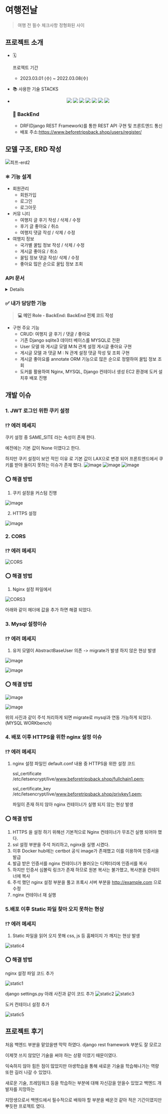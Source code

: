  # 여행전날

   

   > 여행 전 필수 체크사항 정형화된 사이

   

   ## 프로젝트 소개
   
   - 🗓

     프로젝트 기간

     - 2023.03.01 (수) ~ 2022.03.08(수)

   - 📚 사용한 기술 STACKS

   - <div style="text-align:center">    
     <img src="https://img.shields.io/badge/Python-red?style=flat-square&logo=Python&logoColor=white"/>
     <img src="https://img.shields.io/badge/Docker-blue?style=flat-square&logo=Docker&logoColor=white"/>
     <img src="https://img.shields.io/badge/Mysql-green?style=flat-square&logo=Mysql&logoColor=white"/>
     <img src="https://img.shields.io/badge/Shell-red?style=flat-square&logo=Shell&logoColor=white"/>
     <img src="https://img.shields.io/badge/Django-red?style=flat-square&logo=DJANGO&logoColor=white"/>
     <img src="https://img.shields.io/badge/Nginx-blue?style=flat-square&logo=Nginx&logoColor=white"/>
     <img src="https://img.shields.io/badge/AWS-Black?style=flat-square&logo=AWS&logoColor=blue"/>
     </div>

     


     ### 📌 **BackEnd**

     - DRF(Django REST Framework)를 통한 REST API 구현 및 프론트엔드 통신
     - 배포 주소:https://www.beforetripsback.shop/users/register/
   

   ## 모델 구조, ERD 작성

   

   ![최프-erd2](https://user-images.githubusercontent.com/59475851/225585512-72b8f002-e049-434d-b560-fa05759363f5.jpg)


### ⚛️ 기능 설계

- 회원관리
  - 회원가입
  - 로그인
  - 로그아웃
- 커뮤 니티
  - 여행지 글 후기 작성 / 삭제 / 수정
  - 후기 글 좋아요 / 취소
  - 여행지 댓글 작성 / 삭제 / 수정
- 여행지 정보
  - 국가별 꿀팁 정보 작성 / 삭제 / 수정
  - 게시글 좋아요 / 취소
  - 꿀팁 정보 댓글 작성/ 삭제 / 수정
  - 좋아요 많은 순으로 꿀팁 정보 조회

### API 문서
<details>

 [로그인](https://www.notion.so/827f0fe12b774ebc917e939e96afd7a8)

 [로그아웃](https://www.notion.so/65b5aff0ccbf4962a7b01d12c40fdb68)

 [유저 정보 확인](https://www.notion.so/e5734addc89043309b462af441ba7706)

 [로그인 유지](https://www.notion.so/bfc1e058234045829c9436a2ed5f9e68)

 [커뮤니티 후기 조회](https://www.notion.so/5431227819f846d29073fc7d243a7c42)

 [커뮤니티 후기 생성](https://www.notion.so/105e3f73e3974cb38f586bf8899ab02d)

 [커뮤니티 게시글 상세보기](https://www.notion.so/7a18d3b7ebe24cc08112ed759d6b38be)

 [커뮤니티 게시글 수정](https://www.notion.so/b55875316e7245e4b925a8966fa20612)

 [커뮤니티 게시글 삭제](https://www.notion.so/1aa55b689eb94e149d0b5c12fb87a14c)

 [커뮤니티 게시글 댓글 조회](https://www.notion.so/543e01589e5946d7b42e52e4e53bf34f)

 [커뮤니티 게시글 댓글 작성](https://www.notion.so/c231f8ab64384e91b4f4481ffb98bcb1)

 [커뮤니티 게시글 댓글 상세 보기](https://www.notion.so/57f73ed8edca4b70a02de32e7033900c)

 [커뮤니티 게시글 댓글 수정](https://www.notion.so/ef6af54bfcd7417dbab7e1fd9613cc61)

 [커뮤니티 게시글 댓글 삭제](https://www.notion.so/c7d793a4e3bb460996eb3849801b482e)

 [커뮤니티 게시글 좋아요 순 조회](https://www.notion.so/bd4911ea09734c108f8ce5bd92abeef5)

 [커뮤니티 게시글 좋아요](https://www.notion.so/f7282e29d3b647f5a4bbc908836b4113)


 [국가별 커뮤니티 후기 조회](https://www.notion.so/31bafe8f61b04a16a6eb7f73cf7dca47)

 [국가별  커뮤니티 후기 생성](https://www.notion.so/b086e97873b2444397b8f0ab497397b5)

 [국가별  커뮤니티 게시글 상세보기](https://www.notion.so/fa554d46affb41d6837665022a116d38)

 [국가별  커뮤니티 게시글 수정](https://www.notion.so/a509e046d495415aaa8f86abefc596b5)

 [국가별  커뮤니티 게시글 삭제](https://www.notion.so/72603a1706c84b2284f2f92b81fc620f)

 [국가별  커뮤니티 게시글 댓글 조회](https://www.notion.so/3977ace887c64b19acb6f453cabd5854)

 [국가별  커뮤니티 게시글 댓글 작성](https://www.notion.so/e5e6fa082c0047c081fb8ba61c4cc8e8)

 [국가별  커뮤니티 게시글 댓글 상세 보기](https://www.notion.so/7ceece1b38c6464b8799d8f943d011f5)

 [국가별  커뮤니티 게시글 댓글 수정](https://www.notion.so/7374546c01ff443193e67ec6574d1747)

 [국가별  커뮤니티 게시글 댓글 삭제](https://www.notion.so/c3f686f8da8c4a52bca62bbbad4ae0e5)

 [국가별  커뮤니티 게시글 좋아요 순 조회](https://www.notion.so/005d7f3a3d694524bd89d9d3e4793680)

 [국가별  커뮤니티 게시글 좋아요](https://www.notion.so/b2d039e6b8c64e0b88aae5987852fadb)
 
 </details>

### ✅ 내가 담당한 기능

> **💻 메인 Role - BackEnd: BackEnd 전체 코드 작성**

- 구현 주요 기능
  - CRUD: 여행지 글 후기 / 댓글 / 좋아요
  - 기존 Django sqlite3 데이터 베이스를 MYSQL로 전환
  - User 모델 와 게시글 모델 M:N 관계 설정 게시글 좋아요 구현
  - 게시글 모델 과 댓글 M : N 관계 설정 댓글 작성 및 조회 구현
  - 게시글 좋아요를 annotate ORM 기능으로 많은 순으로 정렬하여 꿀팁 정보 조회
  - 도커를 활용하여 Nginx, MYSQL, Django 컨테이너 생성 EC2 환경에 도커 설치후 배포 진행

## 개발 이슈

### 1. JWT 로그인 위한 쿠키 설정

### ⁉️ 에러 메세지

쿠키 설정 중 SAME_SITE 라는 속성이 존재 한다.

예전에는 기본 값이 None 이였다고 한다. 

하지만 쿠키 설정이 보안 적인 이유 로 기본 값이 LAX으로 변경 되어 프론트엔드에서 쿠키를 받아 들이지 못하는 이슈가 존재 했다.
![image](https://user-images.githubusercontent.com/59475851/225653671-47619d65-7c45-4dae-9d0b-495493b904a9.png)
![image](https://user-images.githubusercontent.com/59475851/225655594-da2cbf90-6c6c-4083-8f14-baf2de025752.png)
![image](https://user-images.githubusercontent.com/59475851/225653743-0e6ba570-7ae7-4534-b064-b570851ff875.png)


### ⭕️ 해결 방법

1. 쿠키 설정을 커스텀 진행

![image](https://user-images.githubusercontent.com/59475851/225657429-f095e07d-a798-4189-90f5-766a750e8c4b.png)

2. HTTPS 설정

![image](https://user-images.githubusercontent.com/59475851/225658181-42d362c2-aab7-4b4a-aab5-ad93daea58f3.png)


### 2. CORS

### ⁉️ 에러 메세지

![CORS](https://user-images.githubusercontent.com/59475851/225637095-3f46d089-5af7-4223-82eb-499a3f286b2d.PNG)


### ⭕️ 해결 방법

1. Nginx 설정 파일에서 

![CORS3](https://user-images.githubusercontent.com/59475851/225641504-f3d7f164-c910-4d76-8f58-59f4fef0a8ef.PNG)

아래와 같이 헤더에 값을 추가  하면 해결 되었다.



### 3. Mysql 설정이슈

### ⁉️ 에러 메세지

1. 유저 모델이 AbstractBaseUser 의존 -> migrate가 발생 하지 않은 현상 발생

![image](https://user-images.githubusercontent.com/59475851/225665781-efdde7c6-bac8-42cc-a780-6864faad3379.png)

![image](https://user-images.githubusercontent.com/59475851/225665645-90590e9d-361f-47b2-bc48-f0a9af280486.png)


### ⭕️ 해결 방법

![image](https://user-images.githubusercontent.com/59475851/225666059-298e40a9-77be-4092-aeb6-f32847673d9f.png)

![image](https://user-images.githubusercontent.com/59475851/225666243-1c0d2064-8966-4368-a6a9-83b405432daa.png)

위의 사진과 같이 주석 처리하게 되면 migrate로 mysql과 연동 가능하게 되었다. (MYSQL WORKbench)


### 4. 배포 이후 HTTPS을 위한 nginx 설정 이슈

### ⁉️ 에러 메세지

1. nginx 설정 파일인 default.conf 내용 중 HTTPS을 위한 설정 코드

   ssl_certificate /etc/letsencrypt/live/www.beforetripsback.shop/fullchain1.pem;

   ssl_certificate_key /etc/letsencrypt/live/www.beforetripsback.shop/privkey1.pem;

   파일이 존재 하지 않아 nginx 컨테이너가 실행 되지 않는 현상 발생



### ⭕️ 해결 방법

1. HTTPS 을 설정 하기 위해선 기본적으로 Nginx 컨테이너가 무조건 실행 되어야 했다.
2. ssl 설정 부분을 주석 처리하고,  nginx을 실행 시켰다.
3. 이후 Docker hub에는 certbot 공식 image가 존재했고 이를 이용하여 인증서을 발급
4. 발급 받은 인증서를 nginx 컨테이너가 불러오는 디렉터리에 인증서를 복사
5. 하지만 인증서 심볼릭 링크가 존재 하므로 원본 복사는 불가했고, 복사본을 컨테이너에 복사
6. 주석 했던 nginx 설정 부분을 풀고 프록시 서버 부분을 http://example.com 으로 수정
7. nginx 컨테이너 재 실행



### 5.배포 이후 Static 파일 찾아 오지 못하는 현상

### ⁉️ 에러 메세지

1. Static 파일을 읽어 오지 못해 css, js 등 홈페이지 가 깨지는 현상 발생

![static4](https://user-images.githubusercontent.com/59475851/225648023-02112e8b-60cb-474e-aa39-68fa79b2006c.PNG)


### ⭕️ 해결 방법
nginx 설정 파일 코드 추가

![static1](https://user-images.githubusercontent.com/59475851/225648076-a5cdfdbf-6400-49ee-adfc-b452680ba779.PNG)


django settings.py 아래 사진과 같이 코드 추가
![static2](https://user-images.githubusercontent.com/59475851/225648123-678530e4-5214-4580-90ec-1bfa8f5e979a.PNG)
![static3](https://user-images.githubusercontent.com/59475851/225648136-3cbbf8c1-965b-4bf1-81b8-bb701608e6e4.PNG)

도커 컨테이너 설정 추가

![static5](https://user-images.githubusercontent.com/59475851/225649170-35ac4bfe-566b-42c5-9b85-71900d525055.PNG)

## 프로젝트 후기

처음 백엔드 부분을 맡았을땐 막막 하였다. django rest framework 부분도 잘 모르고 

이제껏 쓰지 않았던 기술을 써야 하는 상황 이였기 때문이였다.

익숙하지 않아 힘든 점이 많았지만 야생학습을 통해 새로운 기술을 학습해나가는 역량 또한 길러 나갈 수 있었다.

새로운 기술, 프레임워크 등을 학습하는 부분에 대해 자신감을 얻을수 있었고 백엔드 개발자를 지망하는

지망생으로서 백엔드에서 필수적으로 배워야 할 부분을 배운것 같아 적은 기간이였지만 뿌듯한 프로젝트 였다.
